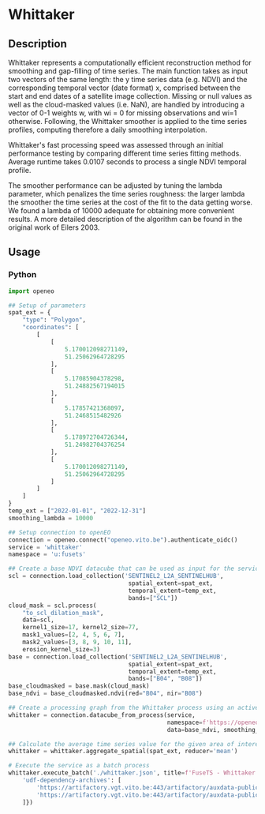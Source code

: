 # Whittaker

## Description

Whittaker represents a computationally efficient reconstruction method for smoothing and gap-filling of time series.
The main function takes as input two vectors of the same length: the y time series data (e.g. NDVI) and the
corresponding temporal vector (date format) x, comprised between the start and end dates of a satellite image
collection. Missing or null values as well as the cloud-masked values (i.e. NaN), are handled by introducing a
vector of 0-1 weights w, with wi = 0 for missing observations and wi=1 otherwise. Following, the Whittaker smoother
is applied to the time series profiles, computing therefore a daily smoothing interpolation.

Whittaker's fast processing speed was assessed through an initial performance testing by comparing different
time series fitting methods. Average runtime takes 0.0107 seconds to process a single NDVI temporal profile.

The smoother performance can be adjusted by tuning the lambda parameter, which penalizes the time series roughness:
the larger lambda the smoother the time series at the cost of the fit to the data getting worse. We found a lambda of
10000 adequate for obtaining more convenient results. A more detailed description of the algorithm can be
found in the original work of Eilers 2003.

## Usage

### Python

```python
import openeo

## Setup of parameters
spat_ext = {
    "type": "Polygon",
    "coordinates": [
        [
            [
                5.170012098271149,
                51.25062964728295
            ],
            [
                5.17085904378298,
                51.24882567194015
            ],
            [
                5.17857421368097,
                51.2468515482926
            ],
            [
                5.178972704726344,
                51.24982704376254
            ],
            [
                5.170012098271149,
                51.25062964728295
            ]
        ]
    ]
}
temp_ext = ["2022-01-01", "2022-12-31"]
smoothing_lambda = 10000

## Setup connection to openEO
connection = openeo.connect("openeo.vito.be").authenticate_oidc()
service = 'whittaker'
namespace = 'u:fusets'

## Create a base NDVI datacube that can be used as input for the service
scl = connection.load_collection('SENTINEL2_L2A_SENTINELHUB',
                                  spatial_extent=spat_ext,
                                  temporal_extent=temp_ext,
                                  bands=["SCL"])
cloud_mask = scl.process(
    "to_scl_dilation_mask",
    data=scl,
    kernel1_size=17, kernel2_size=77,
    mask1_values=[2, 4, 5, 6, 7],
    mask2_values=[3, 8, 9, 10, 11],
    erosion_kernel_size=3)
base = connection.load_collection('SENTINEL2_L2A_SENTINELHUB',
                                  spatial_extent=spat_ext,
                                  temporal_extent=temp_ext,
                                  bands=["B04", "B08"])
base_cloudmasked = base.mask(cloud_mask)
base_ndvi = base_cloudmasked.ndvi(red="B04", nir="B08")

## Create a processing graph from the Whittaker process using an active openEO connection
whittaker = connection.datacube_from_process(service,
                                             namespace=f'https://openeo.vito.be/openeo/1.1/processes/{namespace}/{service}',
                                             data=base_ndvi, smoothing_lambda=smoothing_lambda)

## Calculate the average time series value for the given area of interest
whittaker = whittaker.aggregate_spatial(spat_ext, reducer='mean')

# Execute the service as a batch process
whittaker.execute_batch('./whittaker.json', title=f'FuseTS - Whittaker', job_options={
    'udf-dependency-archives': [
        'https://artifactory.vgt.vito.be:443/artifactory/auxdata-public/ai4food/fusets_venv.zip#tmp/venv',
        'https://artifactory.vgt.vito.be:443/artifactory/auxdata-public/ai4food/fusets.zip#tmp/venv_static'
    ]})
```

